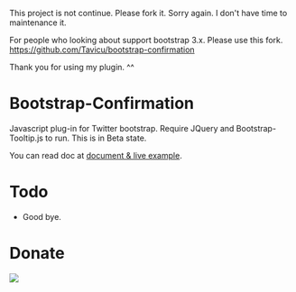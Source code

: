 This project is not continue. Please fork it. Sorry again. I don't have time to maintenance it.

For people who looking about support bootstrap 3.x. Please use this fork. https://github.com/Tavicu/bootstrap-confirmation

Thank you for using my plugin. ^^

Bootstrap-Confirmation
======================

Javascript plug-in for Twitter bootstrap. Require JQuery and Bootstrap-Tooltip.js to run. This is in Beta state.

You can read doc at <a href="http://ethaizone.github.io/Bootstrap-Confirmation">document & live example</a>.

Todo
====

- Good bye.

Donate
======
<a href="https://www.paypal.com/cgi-bin/webscr?cmd=_donations&business=ethaizone%40hotmail%2ecom&lc=US&item_name=Nimit%20Suwannagate&no_note=0&currency_code=USD&bn=PP%2dDonationsBF%3abtn_donateCC_LG%2egif%3aNonHostedGuest">
<img src="https://www.paypalobjects.com/en_US/i/btn/btn_donateCC_LG.gif"></a>
